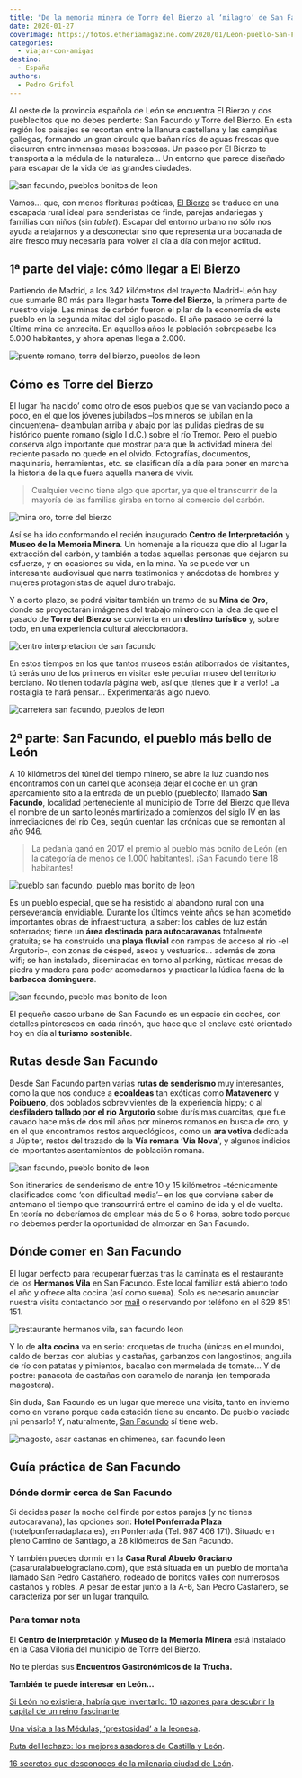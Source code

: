```yaml
---
title: "De la memoria minera de Torre del Bierzo al ‘milagro’ de San Facundo"
date: 2020-01-27
coverImage: https://fotos.etheriamagazine.com/2020/01/Leon-pueblo-San-Facundo.jpg
categories: 
  - viajar-con-amigas
destino: 
  - España
authors: 
  - Pedro Grifol
---
```


Al oeste de la provincia española de León se encuentra El Bierzo y dos pueblecitos que 
no debes perderte: San Facundo y Torre del Bierzo. En esta región los paisajes se 
recortan entre la llanura castellana y las campiñas gallegas, formando un gran círculo 
que bañan ríos de aguas frescas que discurren entre inmensas masas boscosas. Un paseo 
por El Bierzo te transporta a la médula de la naturaleza… Un entorno que parece diseñado 
para escapar de la vida de las grandes ciudades. 

![san facundo, pueblos bonitos de leon](https://fotos.etheriamagazine.com/2020/01/Leon-pueblo-San-Facundo.jpg "San Facundo, el pueblo más bonito de León. © Pedro Grifol")

Vamos… que, con menos florituras poéticas, [El Bierzo](https://www.turismodelbierzo.es/) 
se traduce en una escapada rural ideal para senderistas de finde, parejas andariegas y 
familias con niños (sin _tablet_). Escapar del entorno urbano no sólo nos ayuda a 
relajarnos y a desconectar sino que representa una bocanada de aire fresco muy necesaria 
para volver al día a día con mejor actitud. 

## 1ª parte del viaje: cómo llegar a El Bierzo

Partiendo de Madrid, a los 342 kilómetros del trayecto Madrid-León hay que sumarle 80 
más para llegar hasta **Torre del Bierzo**, la primera parte de nuestro viaje. Las minas 
de carbón fueron el pilar de la economía de este pueblo en la segunda mitad del siglo 
pasado. El año pasado se cerró la última mina de antracita. En aquellos años la 
población sobrepasaba los 5.000 habitantes, y ahora apenas llega a 2.000. 

![puente romano, torre del bierzo, pueblos de leon](https://fotos.etheriamagazine.com/2020/01/Torre-del-Bierzo-Puente-romano.jpg "Puente romano de Torre del Bierzo. © P. Grifol")

## Cómo es Torre del Bierzo

El lugar ‘ha nacido’ como otro de esos pueblos que se van vaciando poco a poco, en el 
que los jóvenes jubilados –los mineros se jubilan en la cincuentena– deambulan arriba y 
abajo por las pulidas piedras de su histórico puente romano (siglo I d.C.) sobre el río 
Tremor. Pero el pueblo conserva algo importante que mostrar para que la actividad minera 
del reciente pasado no quede en el olvido. Fotografías, documentos, maquinaria, 
herramientas, etc. se clasifican día a día para poner en marcha la historia de la que 
fuera aquella manera de vivir. 

> Cualquier vecino tiene algo que aportar, ya que el transcurrir de la mayoría de las 
> familias giraba en torno al comercio del carbón. 

![mina oro, torre del bierzo](https://fotos.etheriamagazine.com/2020/01/Mina-de-Oro-Torre-del-Bierzo.jpg "Mina de oro de Torre del Bierzo. © P.G.")

Así se ha ido conformando el recién inaugurado **Centro de Interpretación** y **Museo de 
la Memoria Minera**. Un homenaje a la riqueza que dio al lugar la extracción del carbón, 
y también a todas aquellas personas que dejaron su esfuerzo, y en ocasiones su vida, en 
la mina. Ya se puede ver un interesante audiovisual que narra testimonios y anécdotas de 
hombres y mujeres protagonistas de aquel duro trabajo. 

Y a corto plazo, se podrá visitar también un tramo de su **Mina de Oro**, donde se 
proyectarán imágenes del trabajo minero con la idea de que el pasado de **Torre del 
Bierzo** se convierta en un **destino turístico** y, sobre todo, en una experiencia 
cultural aleccionadora. 

![centro interpretacion de san facundo](https://fotos.etheriamagazine.com/2020/01/Centro-de-interpretacion-memoria-minera.jpg "Centro de Interpretación y Museo de la Memoria Minera. © P. Grifol")

En estos tiempos en los que tantos museos están atiborrados de visitantes, tú serás uno 
de los primeros en visitar este peculiar museo del territorio berciano. No tienen 
todavía página web, así que ¡tienes que ir a verlo! La nostalgia te hará pensar… 
Experimentarás algo nuevo. 

![carretera san facundo, pueblos de leon](https://fotos.etheriamagazine.com/2020/01/carretera-san-facundo.jpg "Tramo de la carretera que lleva a San Facundo. © P.Grifol")

## 2ª parte: San Facundo, el pueblo más bello de León

A 10 kilómetros del túnel del tiempo minero, se abre la luz cuando nos encontramos con 
un cartel que aconseja dejar el coche en un gran aparcamiento sito a la entrada de un 
pueblo (pueblecito) llamado **San Facundo**, localidad perteneciente al municipio de 
Torre del Bierzo que lleva el nombre de un santo leonés martirizado a comienzos del 
siglo IV en las inmediaciones del río Cea, según cuentan las crónicas que se remontan al 
año 946. 

> La pedanía ganó en 2017 el premio al pueblo más bonito de León (en la categoría de menos 
> de 1.000 habitantes). ¡San Facundo tiene 18 habitantes! 

![pueblo san facundo, pueblo mas bonito de leon](https://fotos.etheriamagazine.com/2020/01/Ricardo-Vila-alcalde-de-San-Facundo.jpg "Ricardo Vila, alcalde de San Facundo, posa junto al cartel que reconoce la belleza de la población. © P. Grifol")

Es un pueblo especial, que se ha resistido al abandono rural con una perseverancia 
envidiable. Durante los últimos veinte años se han acometido importantes obras de 
infraestructura, a saber: los cables de luz están soterrados; tiene un **área destinada 
para autocaravanas** totalmente gratuita; se ha construido una **playa fluvial** con 
rampas de acceso al río -el Argutorio-, con zonas de césped, aseos y vestuarios… además 
de zona wifi; se han instalado, diseminadas en torno al parking, rústicas mesas de 
piedra y madera para poder acomodarnos y practicar la lúdica faena de la **barbacoa 
dominguera**. 

![san facundo, pueblo mas bonito de leon](https://fotos.etheriamagazine.com/2020/01/imagenes-San-Facundo.jpg "Diversas estampas de San Facundo. © P. Grifol")

El pequeño casco urbano de San Facundo es un espacio sin coches, con detalles 
pintorescos en cada rincón, que hace que el enclave esté orientado hoy en día al 
**turismo sostenible**. 

## Rutas desde San Facundo

Desde San Facundo parten varias **rutas de senderismo** muy interesantes, como la que 
nos conduce a **ecoaldeas** tan exóticas como **Matavenero** y **Poibueno**, dos 
poblados sobrevivientes de la experiencia hippy; o al **desfiladero tallado por el río 
Argutorio** sobre durísimas cuarcitas, que fue cavado hace más de dos mil años por 
mineros romanos en busca de oro, y en el que encontramos restos arqueológicos, como un 
**ara votiva** dedicada a Júpiter, restos del trazado de la **Vía romana ‘Vía Nova’**, y 
algunos indicios de importantes asentamientos de población romana. 

![san facundo, pueblo bonito de leon](https://fotos.etheriamagazine.com/2020/01/San-Facundo-pueblo-bonito-leon.jpg "San Facundo tiene 18 habitantes. © P.Grifol")

Son itinerarios de senderismo de entre 10 y 15 kilómetros –técnicamente clasificados 
como ‘con dificultad media’– en los que conviene saber de antemano el tiempo que 
transcurrirá entre el camino de ida y el de vuelta. En teoría no deberíamos de emplear 
más de 5 o 6 horas, sobre todo porque no debemos perder la oportunidad de almorzar en 
San Facundo. 

## Dónde comer en San Facundo

El lugar perfecto para recuperar fuerzas tras la caminata es el restaurante de los 
**Hermanos Vila** en San Facundo. Este local familiar está abierto todo el año y ofrece 
alta cocina (así como suena). Solo es necesario anunciar nuestra visita contactando por [mail](http://mvilapaz@gmail.com) 
o reservando por teléfono en el 629 851 151. 

![restaurante hermanos vila, san facundo leon](https://fotos.etheriamagazine.com/2020/01/Marga-Vila-chef-del-Restaurente-Hermanos-Vila.jpg "Marga Vila y algunos platos del restaurante: bacalao con tomate, berzas con alubias y castañas, y garbanzos con langostinos. © P. Grifol")

Y lo de **alta cocina** va en serio: croquetas de trucha (únicas en el mundo), caldo de 
berzas con alubias y castañas, garbanzos con langostinos; anguila de río con patatas y 
pimientos, bacalao con mermelada de tomate… Y de postre: panacota de castañas con 
caramelo de naranja (en temporada magostera). 

Sin duda, San Facundo es un lugar que merece una visita, tanto en invierno como en 
verano porque cada estación tiene su encanto. De pueblo vaciado ¡ni pensarlo! Y, 
naturalmente, [San Facundo](http://www.sanfacundo.es) sí tiene web. 

![magosto, asar castanas en chimenea, san facundo leon](https://fotos.etheriamagazine.com/2020/01/leon-san-facundo-magosto.jpg "Gran invento para asar las castañas. ©P. Grifol")

## Guía práctica de San Facundo

### Dónde dormir cerca de San Facundo

Si decides pasar la noche del finde por estos parajes (y no tienes autocaravana), las 
opciones son: **Hotel Ponferrada Plaza** (hotelponferradaplaza.es), en Ponferrada (Tel. 
987 406 171). Situado en pleno Camino de Santiago, a 28 kilómetros de San Facundo. 

Y también puedes dormir en la **Casa Rural Abuelo Graciano** 
(casaruralabuelograciano.com), que está situada en un pueblo de montaña llamado San 
Pedro Castañero, rodeado de bonitos valles con numerosos castaños y robles. A pesar de 
estar junto a la A-6, San Pedro Castañero, se caracteriza por ser un lugar tranquilo. 

### Para tomar nota

El **Centro de Interpretación** y **Museo de la Memoria Minera** está instalado en la 
Casa Viloria del municipio de Torre del Bierzo. 

No te pierdas sus **Encuentros Gastronómicos de la Trucha.** 

**También te puede interesar en León...** 

[Si León no existiera, habría que inventarlo: 10 razones para descubrir la capital de un 
reino 
fascinante](https://etheriamagazine.com/2020/12/28/10-razones-para-descubrir-leon-una-capital-unica-y-diferente/). 

[Una visita a las Médulas, ‘prestosidad’ a la 
leonesa](https://etheriamagazine.com/2020/05/11/escapadas-por-espana-las-medulas-leon/). 

[Ruta del lechazo: los mejores asadores de Castilla y 
León](https://etheriamagazine.com/2019/04/25/viajar-con-amigas-ruta-del-lechazo-mejores-asadores-castilla-y-leon/). 

[16 secretos que desconoces de la milenaria ciudad de 
León](https://etheriamagazine.com/2020/12/16/16-lugares-secretos-y-leyendas-de-leon-capital/).
